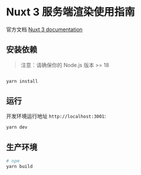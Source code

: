 # Nuxt 3 服务端渲染使用指南

官方文档 [Nuxt 3 documentation](https://nuxt.com/docs/getting-started/introduction)

## 安装依赖
> 注意：请确保你的 Node.js 版本 >= 18

```bash

yarn install
```

## 运行

开发环境运行地址 `http://localhost:3001`:

```bash
yarn dev
```

## 生产环境

```bash
# npm
yarn build
```
